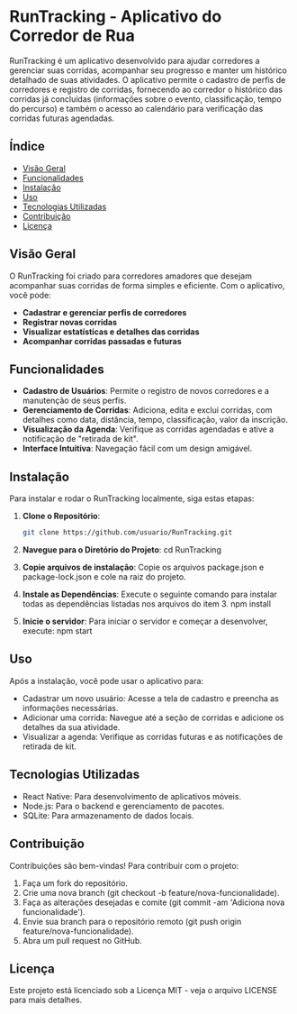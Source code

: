 # RunTracking - Aplicativo do Corredor de Rua

RunTracking é um aplicativo desenvolvido para ajudar corredores a gerenciar suas corridas, acompanhar seu progresso e manter um histórico detalhado de suas atividades. 
O aplicativo permite o cadastro de perfis de corredores e registro de corridas, fornecendo ao corredor o histórico das corridas já concluídas (informações sobre o evento, 
classificação, tempo do percurso) e também o acesso ao calendário para verificação das corridas futuras agendadas.

## Índice

- [Visão Geral](#visão-geral)
- [Funcionalidades](#funcionalidades)
- [Instalação](#instalação)
- [Uso](#uso)
- [Tecnologias Utilizadas](#tecnologias-utilizadas)
- [Contribuição](#contribuição)
- [Licença](#licença)

## Visão Geral

O RunTracking foi criado para corredores amadores que desejam acompanhar suas corridas de forma simples e eficiente. Com o aplicativo, você pode:
- **Cadastrar e gerenciar perfis de corredores**
- **Registrar novas corridas**
- **Visualizar estatísticas e detalhes das corridas**
- **Acompanhar corridas passadas e futuras**

## Funcionalidades

- **Cadastro de Usuários**: Permite o registro de novos corredores e a manutenção de seus perfis.
- **Gerenciamento de Corridas**: Adiciona, edita e exclui corridas, com detalhes como data, distância, tempo, classificação, valor da inscrição.
- **Visualização da Agenda**: Verifique as corridas agendadas e ative a notificação de "retirada de kit".
- **Interface Intuitiva**: Navegação fácil com um design amigável.

## Instalação

Para instalar e rodar o RunTracking localmente, siga estas etapas:

1. **Clone o Repositório**:
   ```bash
   git clone https://github.com/usuario/RunTracking.git

2. **Navegue para o Diretório do Projeto**:
cd RunTracking

3. **Copie arquivos de instalação**:
Copie os arquivos package.json e package-lock.json e cole na raiz do projeto.

5. **Instale as Dependências**:
Execute o seguinte comando para instalar todas as dependências listadas nos arquivos do item 3.
npm install

6. **Inicie o servidor**:
Para iniciar o servidor e começar a desenvolver, execute:
npm start

## Uso

Após a instalação, você pode usar o aplicativo para:
- Cadastrar um novo usuário: Acesse a tela de cadastro e preencha as informações necessárias.
- Adicionar uma corrida: Navegue até a seção de corridas e adicione os detalhes da sua atividade.
- Visualizar a agenda: Verifique as corridas futuras e as notificações de retirada de kit.

## Tecnologias Utilizadas

- React Native: Para desenvolvimento de aplicativos móveis.
- Node.js: Para o backend e gerenciamento de pacotes.
- SQLite: Para armazenamento de dados locais.

## Contribuição

Contribuições são bem-vindas! Para contribuir com o projeto:
1. Faça um fork do repositório.
2. Crie uma nova branch (git checkout -b feature/nova-funcionalidade).
3. Faça as alterações desejadas e comite (git commit -am 'Adiciona nova funcionalidade').
4. Envie sua branch para o repositório remoto (git push origin feature/nova-funcionalidade).
5. Abra um pull request no GitHub.

## Licença
Este projeto está licenciado sob a Licença MIT - veja o arquivo LICENSE para mais detalhes.



